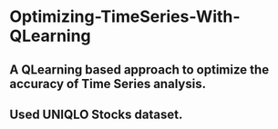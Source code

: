 # Optimizing-TimeSeries-With-QLearning
## A QLearning based approach to optimize the accuracy of Time Series analysis.
## Used UNIQLO Stocks dataset.
